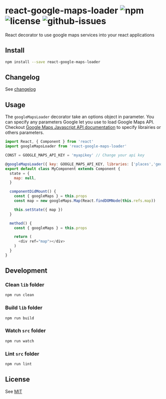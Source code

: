 # react-google-maps-loader ![npm](https://img.shields.io/npm/v/react-google-maps-loader.svg) ![license](https://img.shields.io/npm/l/react-google-maps-loader.svg) ![github-issues](https://img.shields.io/github/issues/cedricdelpoux/react-google-maps-loader.svg)

React decorator to use google maps services into your react applications

## Install

```sh
npm install --save react-google-maps-loader
```

## Changelog

See [changelog](./CHANGELOG.md)

## Usage

The `googleMapsLoader` decorator take an options object in parameter.
You can specify any parameters Google let you use to load Google Maps API.
Checkout [Google Maps Javascript API documentation](https://developers.google.com/maps/documentation/javascript/libraries) to specify librairies or others parameters.

```js
import React, { Component } from 'react'
import googleMapsLoader from 'react-google-maps-loader'

CONST = GOOGLE_MAPS_API_KEY = 'myapikey' // Change your api key

@googleMapsLoader({ key: GOOGLE_MAPS_API_KEY, libraries: ['places','geometry'] })
export default class MyComponent extends Component {
  state = {
    map: null,
  }

  componentDidMount() {
    const { googleMaps } = this.props
    const map = new googleMaps.Map(React.findDOMNode(this.refs.map))

    this.setState({ map })
  }

  method() {
    const { googleMaps } = this.props

    return (
      <div ref="map"></div>
    )
  }
}
```

## Development

### Clean `lib` folder

```js
npm run clean
```

### Build `lib` folder

```js
npm run build
```

### Watch `src` folder

```js
npm run watch
```

### Lint `src` folder

```js
npm run lint
```

## License

See [MIT](./LICENCE)
